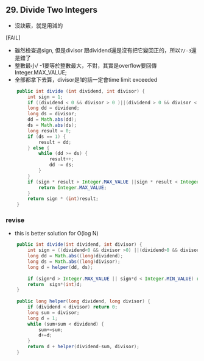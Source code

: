 ## 29. Divide Two Integers

* 沒訣竅，就是用減的

[FAIL]

* 雖然檢查過sign, 但是divisor 跟dividend還是沒有把它變回正的，所以`7/-3`還是錯了
* 整數最小/ -1要等於整數最大，不對，其實是overflow要回傳Integer.MAX_VALUE;
* 全部都拿下去算，divisor是1的話一定會time limit exceeded

```java
    public int divide (int dividend, int divisor) {
        int sign = 1;
        if ((dividend < 0 && divisor > 0 )||(dividend > 0 && divisor < 0)) sign = -1;
        long dd = dividend;
        long ds = divisor;
        dd = Math.abs(dd);
        ds = Math.abs(ds);
        long result = 0;
        if (ds == 1) {
            result = dd;
        } else {
            while (dd >= ds) {
                result++;
                dd -= ds;
            }
        }
        if (sign * result > Integer.MAX_VALUE ||sign * result < Integer.MIN_VALUE ) {
            return Integer.MAX_VALUE;
        }
        return sign * (int)result;
    }
```

### revise

* this is better solution for O(log N)

```java
    public int divide(int dividend, int divisor) {
        int sign = ((dividend<0 && divisor >0) ||(dividend>0 && divisor <0))?-1:1;
        long dd = Math.abs((long)dividend);
        long ds = Math.abs((long)divisor);
        long d = helper(dd, ds);
        
        if (sign*d > Integer.MAX_VALUE || sign*d < Integer.MIN_VALUE) return Integer.MAX_VALUE;
        return  sign*(int)d;
    }
    
    public long helper(long dividend, long divisor) {
        if (dividend < divisor) return 0;
        long sum = divisor;
        long d = 1;
        while (sum+sum < dividend) {
            sum+=sum;
            d+=d;
        }
        return d + helper(dividend-sum, divisor);
    }
```

